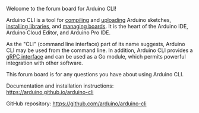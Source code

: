 Welcome to the forum board for Arduino CLI!

Arduino CLI is a tool for [compiling](https://arduino.github.io/arduino-cli/latest/commands/arduino-cli_compile/) and [uploading](https://arduino.github.io/arduino-cli/latest/commands/arduino-cli_upload/) Arduino sketches, [installing libraries](https://arduino.github.io/arduino-cli/latest/commands/arduino-cli_lib/), and [managing boards](https://arduino.github.io/arduino-cli/latest/commands/arduino-cli_core/). It is the heart of the Arduino IDE, Arduino Cloud Editor, and Arduino Pro IDE.

As the "CLI" (command line interface) part of its name suggests, Arduino CLI may be used from the command line. In addition, Arduino CLI provides a [gRPC interface](https://arduino.github.io/arduino-cli/latest/rpc/commands/) and can be used as a Go module, which permits powerful integration with other software.

This forum board is for any questions you have about using Arduino CLI.

Documentation and installation instructions:
<https://arduino.github.io/arduino-cli>

GitHub repository:
<https://github.com/arduino/arduino-cli>
